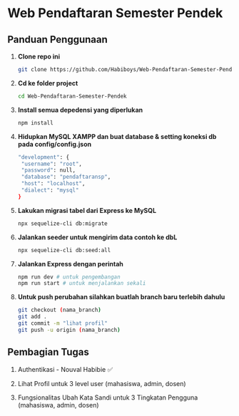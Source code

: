 # Web Pendaftaran Semester Pendek

## Panduan Penggunaan

1. **Clone repo ini**

   ```bash
   git clone https://github.com/Habiboys/Web-Pendaftaran-Semester-Pendek
   ```

2. **Cd ke folder project**

   ```bash
   cd Web-Pendaftaran-Semester-Pendek
   ```

3. **Install semua depedensi yang diperlukan**

   ```bash
   npm install
   ```

4. **Hidupkan MySQL XAMPP dan buat database & setting koneksi db pada config/config.json**

   ```bash
   "development": {
    "username": "root",
    "password": null,
    "database": "pendaftaransp",
    "host": "localhost",
    "dialect": "mysql"
   }
   ```

5. **Lakukan migrasi tabel dari Express ke MySQL**

   ```bash
   npx sequelize-cli db:migrate

   ```

6. **Jalankan seeder untuk mengirim data contoh ke dbL**

   ```bash
   npx sequelize-cli db:seed:all
   ```

7. **Jalankan Express dengan perintah**

   ```bash
   npm run dev # untuk pengembangan
   npm run start # untuk menjalankan sekali
   ```

8. **Untuk push perubahan silahkan buatlah branch baru terlebih dahulu**

   ```bash
   git checkout (nama_branch)
   git add .
   git commit -m "lihat profil"
   git push -u origin (nama_branch)
   ```

## Pembagian Tugas

1. Authentikasi - Nouval Habibie ✅

2. Lihat Profil untuk 3 level user (mahasiswa, admin, dosen)

3. Fungsionalitas Ubah Kata Sandi untuk 3 Tingkatan Pengguna (mahasiswa, admin, dosen)
